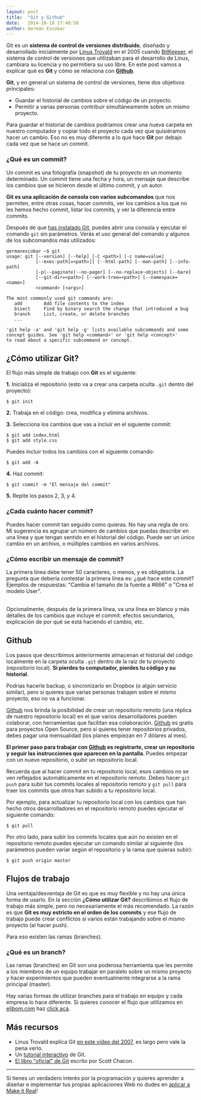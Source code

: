```yaml
---
layout: post
title:  "Git y Github"
date:   2014-10-18 17:40:58
author: Germán Escobar
---
```


Git es un **sistema de control de versiones distribuido**, diseñado y desarrollado inicialmente por <a href="http://en.wikipedia.org/wiki/Linus_Torvalds" target="_blank">Linus Trovald</a> en el 2005 cuando <a href="http://en.wikipedia.org/wiki/BitKeeper" target="_blank">BitKeeper</a>, el sistema de control de versiones que utilizaban para el desarrollo de Linux, cambiara su licencia y no permitiera su uso libre. En este post vamos a explicar qué es **Git** y cómo se relaciona con **<a href="http://github.com/" target="_blank">Github</a>**.

**Git**, y en general un sistema de control de versiones, tiene dos objetivos principales:

* Guardar el historial de cambios sobre el código de un proyecto.
* Permitir a varias personas contribuir simultáneamente sobre un mismo proyecto.

Para guardar el historial de cambios podríamos crear una nueva carpeta en nuestro computador y copiar todo el proyecto cada vez que quisiéramos hacer un cambio. Eso no es muy diferente a lo que hace **Git** por debajo cada vez que se hace un commit.

<div class="well">
  <h3>¿Qué es un commit?</h3>
  Un commit es una fotografía (snapshot) de tu proyecto en un momento determinado. Un commit tiene una fecha y hora, un mensaje que describe los cambios que se hicieron desde el último commit, y un autor.
</div>

**Git es una aplicación de consola con varios subcomandos** que nos permiten, entre otras cosas, hacer commits, ver los cambios a los que no les hemos hecho commit, listar los commits, y ver la diferencia entre commits.

Después de que <a href="http://git-scm.com/book/en/Getting-Started-Installing-Git" target="_blank">has instalado Git</a>, puedes abrir una consola y ejecutar el comando `git` sin parámetros. Verás el uso general del comando y algunos de los subcomandos más utilizados:

<pre><code class="bash">germanescobar ~$ git
usage: git [--version] [--help] [-C &lt;path&gt;] [-c name=value]
           [--exec-path[=&lt;path&gt;]] [--html-path] [--man-path] [--info-path]
           [-p|--paginate|--no-pager] [--no-replace-objects] [--bare]
           [--git-dir=&lt;path&gt;] [--work-tree=&lt;path&gt;] [--namespace=&lt;name&gt;]
           &lt;command&gt; [&lt;args&gt;]

The most commonly used git commands are:
   add        Add file contents to the index
   bisect     Find by binary search the change that introduced a bug
   branch     List, create, or delete branches
   ...

&#39;git help -a&#39; and &#39;git help -g&#39; lists available subcommands and some
concept guides. See &#39;git help &lt;command&gt;&#39; or &#39;git help &lt;concept&gt;&#39;
to read about a specific subcommand or concept.</code></pre>

## ¿Cómo utilizar Git?

El flujo más simple de trabajo con **Git** es el siguiente:

**1\.** Inicializa el repositorio (esto va a crear una carpeta oculta `.git` dentro del proyecto):
<pre><code class="bash">$ git init</code></pre>
**2\.** Trabaja en el código: crea, modifica y elimina archivos. 

**3\.** Selecciona los cambios que vas a incluir en el siguiente commit:
<pre><code class="bash">$ git add index.html
$ git add style.css</code></pre>
Puedes incluir todos los cambios con el siguiente comando:
<pre><code class="bash">$ git add -A</code></pre>
**4\.** Haz commit:
<pre><code class="bash">$ git commit -m "El mensaje del commit"</code></pre>
**5\.** Repite los pasos 2, 3, y 4.

<div class="well">
  <h3>¿Cada cuánto hacer commit?</h3>
  Puedes hacer commit tan seguido como quieras. No hay una regla de oro. Mi sugerencia es agrupar un número de cambios que puedas describir en una línea y que tengan sentido en el historial del código. Puede ser un único cambio en un archivo, o múltiples cambios en varios archivos.
</div>

<div class="well">
  <h3>¿Cómo escribir un mensaje de commit?</h3>
  La primera línea debe tener 50 caracteres, o menos, y es obligatoria. La pregunta que debería contestar la primera línea es: ¿qué hace este commit? Ejemplos de respuestas: "Cambia el tamaño de la fuente a #666" o "Crea el modelo User".<br><br>

  Opcionalmente, después de la primera línea, va una línea en blanco y más detalles de los cambios que incluye el commit: efectos secundarios, explicación de por qué se está haciendo el cambio, etc.
</div>

## Github

Los pasos que describimos anteriormente almacenan el historial del código localmente en la carpeta oculta `.git` dentro de la raiz de tu proyecto (repositorio local). **Si pierdes tu computador, pierdes tu código y su historial**.

Podrías hacerle backup, o sincronizarlo en Dropbox (o algún servicio similar), pero si quieres que varias personas trabajen sobre el mismo proyecto, eso no va a funcionar. 

<a href="http://github.com/" target="_blank">Github</a> nos brinda la posibilidad de crear un repositorio remoto (una réplica de nuestro repositorio local) en el que varios desarrolladores pueden colaborar, con herramientas que facilitan esa colaboración. <a href="http://github.com/" target="_blank">Github</a> es gratis para proyectos Open Source, pero si quieres tener repositorios privados, debes pagar una mensualidad (los planes empiezan en 7 dólares al mes).

**El primer paso para trabajar con <a href="http://github.com/" target="_blank">Github</a> es registrarte, crear un repositorio y seguir las instrucciones que aparecen en la pantalla**. Puedes empezar con un nuevo repositorio, o subir un repositorio local.

Recuerda que al hacer commit en tu repositorio local, esos cambios no se ven reflejados automáticamente en el repositorio remoto. Debes hacer `git push` para subir tus commits locales al repositorio remoto y `git pull` para traer los commits que otros han subido a tu repositorio local.

Por ejemplo, para actualizar tu repositorio local con los cambios que han hecho otros desarrolladores en el repositorio remoto puedes ejecutar el siguiente comando:

<pre><code class="bash">$ git pull</code></pre>

Por otro lado, para subir los commits locales que aún no existen en el repositorio remoto puedes ejecutar un comando similar al siguiente (los parámetros pueden variar según el repositorio y la rama que quieras subir):

<pre><code class="bash">$ git push origin master</code></pre>

## Flujos de trabajo

Una ventaja/desventaja de Git es que es muy flexible y no hay una única forma de usarlo. En la sección **¿Cómo utilizar Git?** describimos el flujo de trabajo más simple, pero no necesariamente el más recomendado. La razón es que **Git es muy estricto en el orden de los commits** y ese flujo de trabajo puede crear conflictos si varios están trabajando sobre el mismo proyecto (al hacer push).

Para eso existen las ramas (branches).

<div class="well">
  <h3>¿Qué es un branch?</h3>
  Las ramas (branches) en Git son una poderosa herramienta que les permite a los miembros de un equipo trabajar en paralelo sobre un mismo proyecto y hacer experimientos que pueden eventualmente integrarse a la rama principal (master).
</div>

Hay varias formas de utilizar branches para el trabajo en equipo y cada empresa lo hace diferente. Si quieres conocer el flujo que utilizamos en <a href="http://www.elibom.com/" target="_blank">elibom.com</a> haz <a href="http://germanescobar.net/2012/12/23/git-workflow-at-elibom/" target="_blank">click acá</a>.

## Más recursos

* Linus Trovald explica Git <a href="https://www.youtube.com/watch?v=4XpnKHJAok8" target="_blank">en este video del 2007</a>, es largo pero vale la pena verlo.
* Un <a href="https://try.github.io/" target="_blank">tutorial interactivo</a> de Git.
* <a href="http://git-scm.com/book" target="_blank">El libro "oficial" de Git</a> escrito por Scott Chacon.

***

Si tienes un verdadero interés por la programación y quieres aprender a diseñar e implementar tus propias aplicaciones Web no dudes en [aplicar a Make it Real](/apply)!